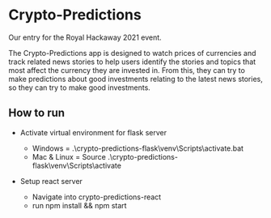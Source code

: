 # Crypto-Predictions
Our entry for the Royal Hackaway 2021 event.

The Crypto-Predictions app is designed to watch prices of currencies and track related news stories to help users identify the stories and topics that most affect the currency they are invested in. From this, they can try to make predictions about good investments relating to the latest news stories, so they can try to make good investments.


## How to run
* Activate virtual environment for flask server
  * Windows = .\crypto-predictions-flask\venv\Scripts\activate.bat
  * Mac & Linux = Source .\crypto-predictions-flask\venv\Scripts\activate
  
* Setup react server
  * Navigate into crypto-predictions-react
  * run npm install && npm start
